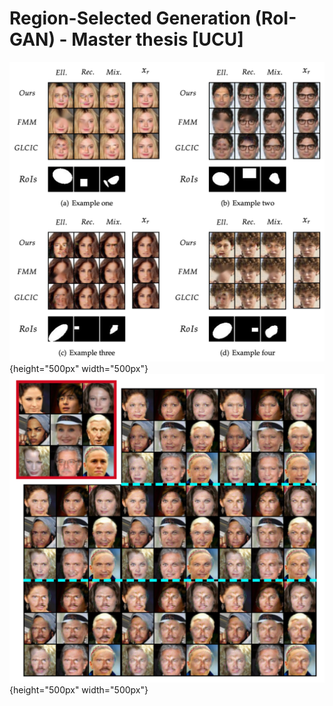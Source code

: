 # Region-Selected Generation (RoI-GAN) - Master thesis [UCU]
![Comparison with FMM and GLCIC](images/comparison.png){height="500px" width="500px"}
![Examples of controllability on the CelebA](images/examples.png){height="500px" width="500px"}
